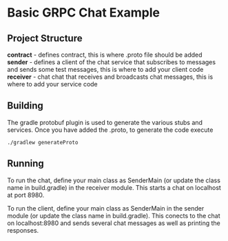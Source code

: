 # Basic GRPC Chat Example

## Project Structure

**contract** - defines contract, this is where .proto file should be added
**sender** - defines a client of the chat service that subscribes to messages and sends some test messages, this is where to add your client code
**receiver** - chat chat that receives and broadcasts chat messages, this is where to add your service code

## Building

The gradle protobuf plugin is used to generate the various stubs and services. Once you have added the .proto, to generate the code execute

```shell
./gradlew generateProto
```

## Running

To run the chat, define your main class as SenderMain (or update the class name in build.gradle) in the receiver module. This starts a chat on localhost at port 8980.

To run the client, define your main class as SenderMain in the sender module (or update the class name in build.gradle). This conects to the chat on localhost:8980 and sends several chat 
messages as well as printing the responses.
